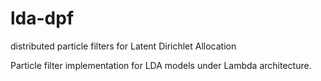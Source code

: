 # lda-dpf
distributed particle filters for Latent Dirichlet Allocation

Particle filter implementation for LDA models under Lambda architecture.
